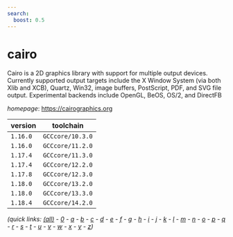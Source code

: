 ```yaml
---
search:
  boost: 0.5
---
```

# cairo

Cairo is a 2D graphics library with support for multiple output devices.  Currently supported output targets include the X Window System (via both Xlib and XCB), Quartz, Win32, image buffers,  PostScript, PDF, and SVG file output. Experimental backends include OpenGL, BeOS, OS/2, and DirectFB

*homepage*: <https://cairographics.org>

version | toolchain
--------|----------
``1.16.0`` | ``GCCcore/10.3.0``
``1.16.0`` | ``GCCcore/11.2.0``
``1.17.4`` | ``GCCcore/11.3.0``
``1.17.4`` | ``GCCcore/12.2.0``
``1.17.8`` | ``GCCcore/12.3.0``
``1.18.0`` | ``GCCcore/13.2.0``
``1.18.0`` | ``GCCcore/13.3.0``
``1.18.4`` | ``GCCcore/14.2.0``


*(quick links: [(all)](../index.md) - [0](../0/index.md) - [a](../a/index.md) - [b](../b/index.md) - [c](../c/index.md) - [d](../d/index.md) - [e](../e/index.md) - [f](../f/index.md) - [g](../g/index.md) - [h](../h/index.md) - [i](../i/index.md) - [j](../j/index.md) - [k](../k/index.md) - [l](../l/index.md) - [m](../m/index.md) - [n](../n/index.md) - [o](../o/index.md) - [p](../p/index.md) - [q](../q/index.md) - [r](../r/index.md) - [s](../s/index.md) - [t](../t/index.md) - [u](../u/index.md) - [v](../v/index.md) - [w](../w/index.md) - [x](../x/index.md) - [y](../y/index.md) - [z](../z/index.md))*

